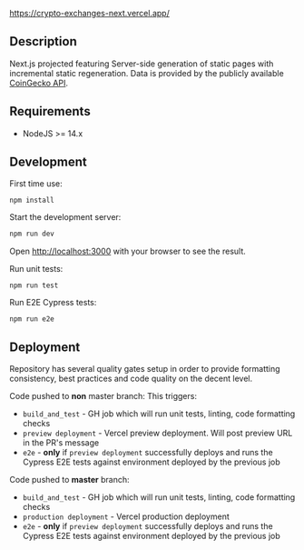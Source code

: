 https://crypto-exchanges-next.vercel.app/

## Description

Next.js projected featuring Server-side generation of static pages with incremental static regeneration. Data is provided by the publicly available [CoinGecko API](https://www.coingecko.com/en/api/documentation).

## Requirements

- NodeJS >= 14.x

## Development

First time use:

```shell
npm install
```

Start the development server:

```bash
npm run dev
```

Open [http://localhost:3000](http://localhost:3000) with your browser to see the result.

Run unit tests:

```shell
npm run test
```

Run E2E Cypress tests:

```shell
npm run e2e
```

## Deployment

Repository has several quality gates setup in order to provide formatting consistency, best practices and code quality on the decent level.

Code pushed to **non** master branch:
This triggers:

- `build_and_test` - GH job which will run unit tests, linting, code formatting checks
- `preview deployment` - Vercel preview deployment. Will post preview URL in the PR's message
- `e2e` - **only** if `preview deployment` successfully deploys and runs the Cypress E2E tests against environment deployed by the previous job

Code pushed to **master** branch:

- `build_and_test` - GH job which will run unit tests, linting, code formatting checks
- `production deployment` - Vercel production deployment
- `e2e` - **only** if `preview deployment` successfully deploys and runs the Cypress E2E tests against environment deployed by the previous job
